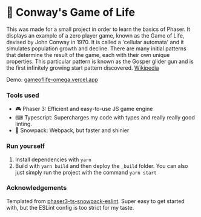 # 🌱 Conway's Game of Life

This was made for a small project in order to learn the basics of Phaser. It displays an example of a zero player game, known as the Game of Life, devised by John Conway in 1970. It is called a 'cellular automata' and it simulates population growth and decline. There are many initial patterns that determine the result of the game, each with their own unique properties. This particular pattern is known as the Gosper glider gun and is the first infinitely growing start pattern discovered. [Wikipedia](https://en.wikipedia.org/wiki/Conway%27s_Game_of_Life)

Demo: [gameoflife-omega.vercel.app](https://gameoflife-omega.vercel.app/)

### Tools used
- 🎮 Phaser 3: Efficient and easy-to-use JS game engine
- ⌨ Typescript: Supercharges my code with types and really really good linting.
- 🗻 Snowpack: Webpack, but faster and shinier

### Run yourself
1. Install dependencies with `yarn`
2. Build with `yarn build` and then deploy the `_build` folder. You can also just simply run the project with the command `yarn start`

### Acknowledgements
Templated from [phaser3-ts-snowpack-eslint](https://github.com/pawap90/phaser3-ts-snowpack-eslint). Super easy to get started with, but the ESLint config is too strict for my taste.
